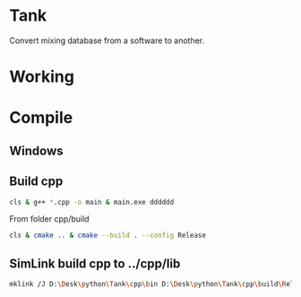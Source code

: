 # Tank
Convert mixing database from a software to another.

# Working

# Compile
## Windows

## Build cpp
```bash
cls & g++ *.cpp -o main & main.exe dddddd 
```

From folder cpp/build
```bash
cls & cmake .. & cmake --build . --config Release
```

## SimLink build cpp to ../cpp/lib 
```bash
mklink /J D:\Desk\python\Tank\cpp\bin D:\Desk\python\Tank\cpp\build\Release 
```


